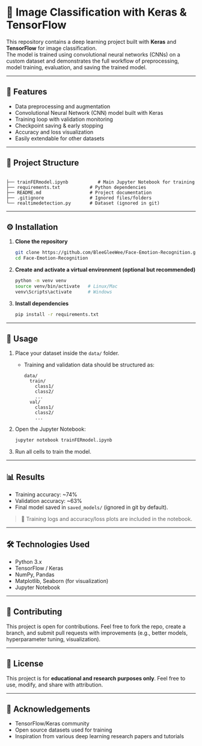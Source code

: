 
# 🧠 Image Classification with Keras & TensorFlow

This repository contains a deep learning project built with **Keras** and **TensorFlow** for image classification.  
The model is trained using convolutional neural networks (CNNs) on a custom dataset and demonstrates the full workflow of preprocessing, model training, evaluation, and saving the trained model.

---

## 📌 Features
- Data preprocessing and augmentation  
- Convolutional Neural Network (CNN) model built with Keras  
- Training loop with validation monitoring  
- Checkpoint saving & early stopping  
- Accuracy and loss visualization  
- Easily extendable for other datasets  

---

## 📂 Project Structure
```

├── trainFERmodel.ipynb           # Main Jupyter Notebook for training
├── requirements.txt           # Python dependencies
├── README.md                  # Project documentation
├── .gitignore                 # Ignored files/folders
└── realtimedetection.py       # Dataset (ignored in git)

````

---

## ⚙️ Installation

1. **Clone the repository**  
   ```bash
   git clone https://github.com/BleeGleeWee/Face-Emotion-Recognition.git
   cd Face-Emotion-Recognition


2. **Create and activate a virtual environment (optional but recommended)**

   ```bash
   python -m venv venv
   source venv/bin/activate   # Linux/Mac
   venv\Scripts\activate      # Windows
   ```

3. **Install dependencies**

   ```bash
   pip install -r requirements.txt
   ```

---

## 🚀 Usage

1. Place your dataset inside the `data/` folder.

   * Training and validation data should be structured as:

     ```
     data/
       train/
         class1/
         class2/
         ...
       val/
         class1/
         class2/
         ...
     ```

2. Open the Jupyter Notebook:

   ```bash
   jupyter notebook trainFERmodel.ipynb
   ```

3. Run all cells to train the model.

---

## 📊 Results

* Training accuracy: \~74%
* Validation accuracy: \~63%
* Final model saved in `saved_models/` (ignored in git by default).

> 📌 Training logs and accuracy/loss plots are included in the notebook.

---

## 🛠️ Technologies Used

* Python 3.x
* TensorFlow / Keras
* NumPy, Pandas
* Matplotlib, Seaborn (for visualization)
* Jupyter Notebook

---

## 🤝 Contributing

This project is open for contributions. Feel free to fork the repo, create a branch, and submit pull requests with improvements (e.g., better models, hyperparameter tuning, visualization).

---

## 📜 License

This project is for **educational and research purposes only**.
Feel free to use, modify, and share with attribution.

---

## 🙌 Acknowledgements

* TensorFlow/Keras community
* Open source datasets used for training
* Inspiration from various deep learning research papers and tutorials
